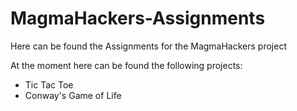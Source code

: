 # MagmaHackers-Assignments

Here can be found the Assignments for the MagmaHackers project

At the moment here can be found the following projects:
- Tic Tac Toe
- Conway's Game of Life
